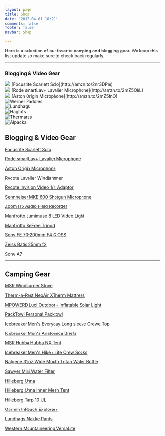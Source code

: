 ```yaml
---
layout: page
title: Shop
date: "2017-04-01 18:21"
comments: false
footer: false
navbar: Shop

---
```


Here is a selection of our favorite camping and blogging gear. We keep this list update so make sure to check back regularly.

---

<h3>Blogging & Video Gear</h3>
<div id="partners_table" class="row">
  <div class="col-sm-3 col-lg-3 col-md-3 col-xs-6">
    <a target="_blank"  href="https://www.amazon.com/gp/product/B01E6T56CM/ref=as_li_tl?ie=UTF8&camp=1789&creative=9325&creativeASIN=B01E6T56CM&linkCode=as2&tag=hikeve-20&linkId=da1ba6fe71108a198b69a6a9a27678cd"><img border="0" src="//ws-na.amazon-adsystem.com/widgets/q?_encoding=UTF8&MarketPlace=US&ASIN=B01E6T56CM&ServiceVersion=20070822&ID=AsinImage&WS=1&Format=_SL250_&tag=hikeve-20" ></a><img src="//ir-na.amazon-adsystem.com/e/ir?t=hikeve-20&l=am2&o=1&a=B01E6T56CM" width="1" height="1" border="0" alt="" style="border:none !important; margin:0px !important;" />
    [Focusrite Scarlett Solo](http://amzn.to/2nr3DPm)
  </div>
  <div class="col-sm-3 col-lg-3 col-md-3 col-xs-6">
    <a target="_blank"  href="https://www.amazon.com/gp/product/B00EO4A7L0/ref=as_li_tl?ie=UTF8&camp=1789&creative=9325&creativeASIN=B00EO4A7L0&linkCode=as2&tag=hikeve-20&linkId=f8619045301614e1ef2beeaf25599208"><img border="0" src="//ws-na.amazon-adsystem.com/widgets/q?_encoding=UTF8&MarketPlace=US&ASIN=B00EO4A7L0&ServiceVersion=20070822&ID=AsinImage&WS=1&Format=_SL250_&tag=hikeve-20" ></a><img src="//ir-na.amazon-adsystem.com/e/ir?t=hikeve-20&l=am2&o=1&a=B00EO4A7L0" width="1" height="1" border="0" alt="" style="border:none !important; margin:0px !important;" />
    [Rode smartLav+ Lavalier Microphone](http://amzn.to/2mZ5OhL)
  </div>
  <div class="col-sm-3 col-lg-3 col-md-3 col-xs-6">
    <a target="_blank"  href="https://www.amazon.com/gp/product/B019RVU0C0/ref=as_li_tl?ie=UTF8&camp=1789&creative=9325&creativeASIN=B019RVU0C0&linkCode=as2&tag=hikeve-20&linkId=b61a2555185cb2ea0a1152993e3af77f"><img border="0" src="//ws-na.amazon-adsystem.com/widgets/q?_encoding=UTF8&MarketPlace=US&ASIN=B019RVU0C0&ServiceVersion=20070822&ID=AsinImage&WS=1&Format=_SL250_&tag=hikeve-20" ></a><img src="//ir-na.amazon-adsystem.com/e/ir?t=hikeve-20&l=am2&o=1&a=B019RVU0C0" width="1" height="1" border="0" alt="" style="border:none !important; margin:0px !important;" />
    [Aston Origin Microphone](http://amzn.to/2mZ5fnO)
  </div>
  <div class="col-sm-3 col-lg-3 col-md-3 col-xs-6">
    <img src="werner-logo.png" alt="Werner Paddles" />
  </div>
  <div class="col-sm-3 col-lg-3 col-md-3 col-xs-6">
    <img src="lundhags-logo.png" alt="Lundhags" />
  </div>
  <div class="col-sm-3 col-lg-3 col-md-3 col-xs-6">
    <img src="haglfs-logo-copy.png" alt="Haglofs" />
  </div>
  <div class="col-sm-3 col-lg-3 col-md-3 col-xs-6">
    <img src="thermares-logo.png" alt="Thermares" />
  </div>
  <div class="col-sm-3 col-lg-3 col-md-3 col-xs-6">
    <img src="alpacka-logo.png" alt="Alpacka" />
  </div>
</div>


## Blogging & Video Gear

[Focusrite Scarlett Solo](http://amzn.to/2nr3DPm)

[Rode smartLav+ Lavalier Microphone](http://amzn.to/2mZ5OhL)

[Aston Origin Microphone](http://amzn.to/2mZ5fnO)

[Rycote Lavalier Windjammer](http://amzn.to/2nuj3mt)

[Rycote Invision Video 1/4 Adaptor](http://amzn.to/2nr87Fx)

[Sennheiser MKE 600 Shotgun Microphone](http://amzn.to/2mZ5IXu)

[Zoom H5 Audio Field Recorder](http://amzn.to/2nrgBN4)

[Manfrotto Lumimuse 8 LED Video Light](http://amzn.to/2ouagSu)

[Manfrotto BeFree Tripod](http://amzn.to/2nLByWh)

[Sony FE 70-200mm F4 G OSS](http://amzn.to/2pU7nO6)

[Zeiss Batis 25mm f2](http://amzn.to/2pTIRwq)

[Sony A7](http://amzn.to/2pa9VIF)

---

## Camping Gear

[MSR Windburner Stove](http://amzn.to/2ougMsw)

[Therm-a-Rest NeoAir XTherm Mattress](http://amzn.to/2oLqLcs)

[MPOWERD Luci Outdoor - Inflatable Solar Light](http://amzn.to/2nLOwTN)

[PackTowl Personal Packtowl](http://amzn.to/2mZdb8O)

[Icebreaker Men's Everyday Long sleeve Crewe Top](http://amzn.to/2nr6uI4)

[Icebreaker Men's Anatomica Briefs](http://amzn.to/2nr1AL7)

[MSR Hubba Hubba NX Tent](http://amzn.to/2nugZLz)

[Icebreaker Men's Hike+ Lite Crew Socks](http://amzn.to/2mZiYeC)

[Nalgene 32oz Wide Mouth Tritan Water Bottle](http://amzn.to/2ouheaj)

[Sawyer Mini Water Filter](http://amzn.to/2nr8no3)

[Hilleberg Unna](http://amzn.to/2qec6Lr)

[Hilleberg Unna Inner Mesh Tent](http://amzn.to/2qdUyz1)

[Hilleberg Tarp 10 UL](http://amzn.to/2qe6YqT)

[Garmin InReach Explorer+](http://amzn.to/2pa3Rjw)

[Lundhags Makke Pants](http://amzn.to/2qe2v7r)

[Western Mountaineering VersaLite](http://amzn.to/2pTVO9F)
